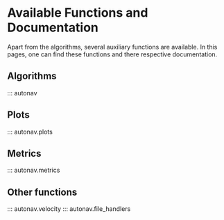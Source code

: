 # Available Functions and Documentation

Apart from the algorithms, several auxiliary functions are available. In this pages, one can find these functions and there respective documentation.

## Algorithms

::: autonav

## Plots

::: autonav.plots

## Metrics

::: autonav.metrics

## Other functions

::: autonav.velocity
::: autonav.file_handlers
